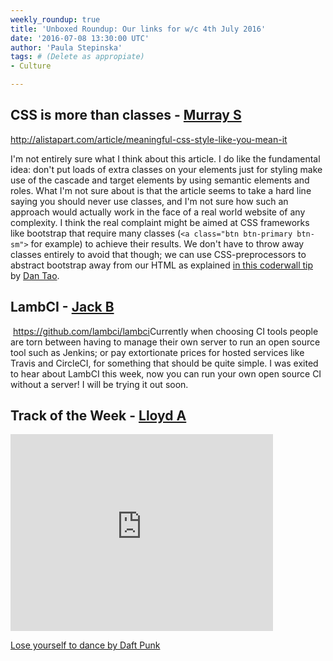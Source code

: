 ```yaml
---
weekly_roundup: true
title: 'Unboxed Roundup: Our links for w/c 4th July 2016'
date: '2016-07-08 13:30:00 UTC'
author: 'Paula Stepinska'
tags: # (Delete as appropiate) 
- Culture

---
```


## CSS is more than classes - [Murray S](/people#murray-steele)

http://alistapart.com/article/meaningful-css-style-like-you-mean-it

I'm not entirely sure what I think about this article.  I do like the fundamental idea: don't put loads of extra classes on your elements just for styling make use of the cascade and target elements by using semantic elements and roles.  What I'm not sure about is that the article seems to take a hard line saying you should never use classes, and I'm not sure how such an approach would actually work in the face of a real world website of any complexity.  I think the real complaint might be aimed at CSS frameworks like bootstrap that require many classes (`<a class="btn btn-primary btn-sm">` for example) to achieve their results.  We don't have to throw away classes entirely to avoid that though; we can use CSS-preprocessors to abstract bootstrap away from our HTML as explained [in this coderwall tip](https://coderwall.com/p/wixovg/bootstrap-without-all-the-debt) by [Dan Tao](https://twitter.com/dan_tao).

## LambCI - [Jack B](/people#jack-bracewell)
​
https://github.com/lambci/lambci
​
Currently when choosing CI tools people are torn between having to manage their own server to run an open source tool such as Jenkins; or pay extortionate prices for hosted services like Travis and CircleCI, for something that should be quite simple. I was exited to hear about LambCI this week, now you can run your own open source CI without a server! I will be trying it out soon.

## Track of the Week - [Lloyd A](https://themeticus.github.io/1ove/)

<iframe width="420" height="315" src="https://www.youtube.com/embed/TBXv37PFcAQ" frameborder="0" allowfullscreen></iframe>

[Lose yourself to dance by Daft Punk](https://www.youtube.com/watch?v=TBXv37PFcAQ)
